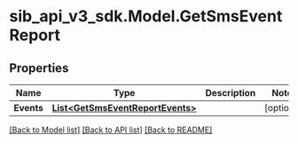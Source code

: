 # sib_api_v3_sdk.Model.GetSmsEventReport
## Properties

Name | Type | Description | Notes
------------ | ------------- | ------------- | -------------
**Events** | [**List&lt;GetSmsEventReportEvents&gt;**](GetSmsEventReportEvents.md) |  | [optional] 

[[Back to Model list]](../README.md#documentation-for-models) [[Back to API list]](../README.md#documentation-for-api-endpoints) [[Back to README]](../README.md)

